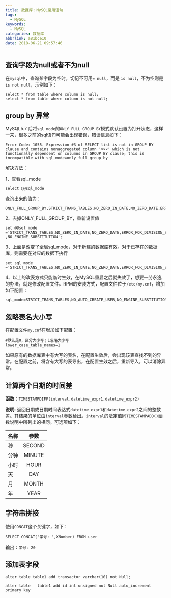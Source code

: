 ```yaml
---
title: 数据库：MySQL常用语句
tags:
  - MySQL
keywords:
  - MySQL
categories: 数据库
abbrlink: a81bce10
date: 2018-06-21 09:57:46
---
```


## 查询字段为null或者不为null
在`mysql`中，查询某字段为空时，切记不可用`= null`，而是 `is null`，不为空则是`is not null`，示例如下：

```
select * from table where column is null;
select * from table where column is not null;
```

## group by 异常
MySQL5.7 后将`sql_mode`的`ONLY_FULL_GROUP_BY`模式默认设置为打开状态，这样一来，很多之前的sql语句可能会出现错误，错误信息如下：

```
Error Code: 1055. Expression #3 of SELECT list is not in GROUP BY clause and contains nonaggregated column '×××' which is not functionally dependent on columns in GROUP BY clause; this is incompatible with sql_mode=only_full_group_by
```
解决方法：

1、查看sql_mode

```
select @@sql_mode
```
查询出来的值为：

```
ONLY_FULL_GROUP_BY,STRICT_TRANS_TABLES,NO_ZERO_IN_DATE,NO_ZERO_DATE,ERROR_FOR_DIVISION_BY_ZERO,NO_AUTO_CREATE_USER,NO_ENGINE_SUBSTITUTION
```
2、去掉ONLY_FULL_GROUP_BY，重新设置值

```
set @@sql_mode ='STRICT_TRANS_TABLES,NO_ZERO_IN_DATE,NO_ZERO_DATE,ERROR_FOR_DIVISION_BY_ZERO,NO_AUTO_CREATE_USER
,NO_ENGINE_SUBSTITUTION';
```

3、上面是改变了全局sql_mode，对于新建的数据库有效。对于已存在的数据库，则需要在对应的数据下执行

```
set sql_mode ='STRICT_TRANS_TABLES,NO_ZERO_IN_DATE,NO_ZERO_DATE,ERROR_FOR_DIVISION_BY_ZERO,NO_AUTO_CREATE_USER,NO_ENGINE_SUBSTITUTION';
```

4、以上的改表方式只能临时生效，在MySQL重启之后就失效了，想要一劳永逸的办法，就是修改配置文件。RPM的安装方式，配置文件位于`/etc/my.cnf`，增加如下配置：

```
sql_mode=STRICT_TRANS_TABLES,NO_AUTO_CREATE_USER,NO_ENGINE_SUBSTITUTION
```

## 忽略表名大小写
在配置文件`my.cnf`在增加如下配置：

```
#默认是0，区分大小写；1忽略大小写
lower_case_table_names=1
```
如果原有的数据库表中有大写的表名，在配置生效后，会出现该表查找不到的异常。在配置之前，将含有大写的表导出，在配置生效之后，重新导入，可以消除异常。

## 计算两个日期的时间差
**函数：**`TIMESTAMPDIFF(interval,datetime_expr1,datetime_expr2)`

**说明:** 
返回日期或日期时间表达式`datetime_expr1`和`datetime_expr2`之间的整数差。其结果的单位由`interval`参数给出。`interval`的法定值同`TIMESTAMPADD()`函数说明中所列出的相同。可选项如下：

|名称	| 参数 |
| --------  | :-----:  |
| 秒| SECOND |
| 分钟 | MINUTE |
|小时| HOUR |
| 天 | DAY |
|月| MONTH |
|年| YEAR |

## 字符串拼接
使用`CONCAT`这个关键字，如下：

```
SELECT CONCAT('学号: ',XNumber) FROM user
```
输出：`学号: 20`

## 添加表字段

```
alter table table1 add transactor varchar(10) not Null;

alter table   table1 add id int unsigned not Null auto_increment primary key
```

